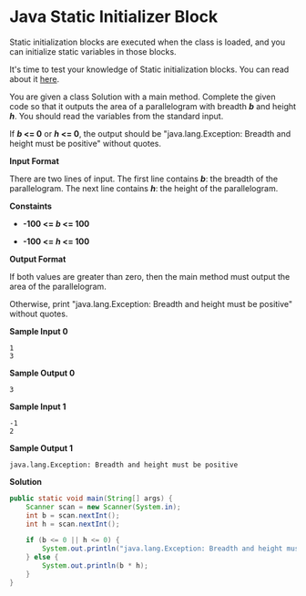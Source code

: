 # Java Static Initializer Block

Static initialization blocks are executed when the class is loaded, and you can initialize static variables in those blocks.

It's time to test your knowledge of Static initialization blocks. You can read about it [here](https://docs.oracle.com/javase/tutorial/java/javaOO/initial.html).

You are given a class Solution with a main method. Complete the given code so that it outputs the area of a parallelogram with breadth ___b___ and height ___h___. You should read the variables from the standard input.

If ___b_ <= 0__ or ___h_ <= 0__, the output should be "java.lang.Exception: Breadth and height must be positive" without quotes.

__Input Format__

There are two lines of input. The first line contains ___b___: the breadth of the parallelogram. The next line contains ___h___: the height of the parallelogram.

__Constaints__

- __-100 <= _b_ <= 100__

- __-100 <= _h_ <= 100__

__Output Format__

If both values are greater than zero, then the main method must output the area of the parallelogram.

Otherwise, print "java.lang.Exception: Breadth and height must be positive" without quotes.

__Sample Input 0__

```
1
3
```

__Sample Output 0__

```
3
```

__Sample Input 1__

```
-1
2
```

__Sample Output 1__

```
java.lang.Exception: Breadth and height must be positive
```

__Solution__

```java
public static void main(String[] args) {
    Scanner scan = new Scanner(System.in);
    int b = scan.nextInt();
    int h = scan.nextInt();

    if (b <= 0 || h <= 0) {
        System.out.println("java.lang.Exception: Breadth and height must be positive");
    } else {
        System.out.println(b * h);
    }
}
```
